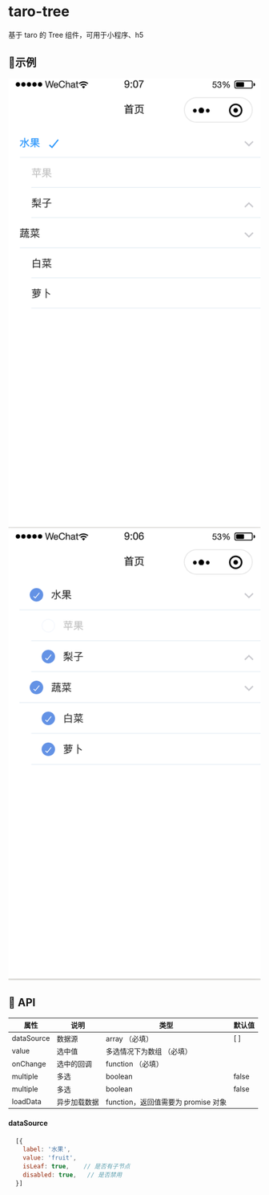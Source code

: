 # taro-tree
基于 taro 的 Tree 组件，可用于小程序、h5

## 🔨示例
![单选](./image/radio.png)
![多选](./image/multiselect.png)


## 🍭 API
| 属性 | 说明 | 类型 | 默认值 |
| --- | --- | --- | --- |
| dataSource | 数据源 | array （必填） | [ ] |
| value | 选中值 | 多选情况下为数组 （必填） |  |
| onChange | 选中的回调 | function （必填） |  |
| multiple | 多选 | boolean | false |
| multiple | 多选 | boolean | false |
| loadData | 异步加载数据 | function，返回值需要为 promise 对象 |  |



#### dataSource

```js
  [{
    label: '水果',
    value: 'fruit',
    isLeaf: true,    // 是否有子节点
    disabled: true,   // 是否禁用
  }]
```


